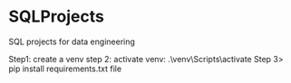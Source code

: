 # SQLProjects
SQL projects for data engineering


Step1: create a venv
step 2: activate venv: .\venv\Scripts\activate
Step 3> pip install requirements.txt file

